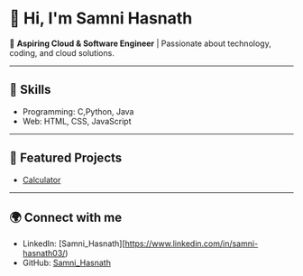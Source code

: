 # 👋 Hi, I'm Samni Hasnath  

🚀 **Aspiring Cloud & Software Engineer** | Passionate about technology, coding, and cloud solutions.  

---

## 🔧 Skills
- Programming: C,Python, Java
- Web: HTML, CSS, JavaScript  

---

## 📌 Featured Projects
- [Calculator](https://github.com/your-username/calculator)


---

## 🌍 Connect with me
- LinkedIn: [Samni_Hasnath][https://www.linkedin.com/in/samni-hasnath03/)
- GitHub: [Samni_Hasnath](https://github.com/SamniHasnath)

